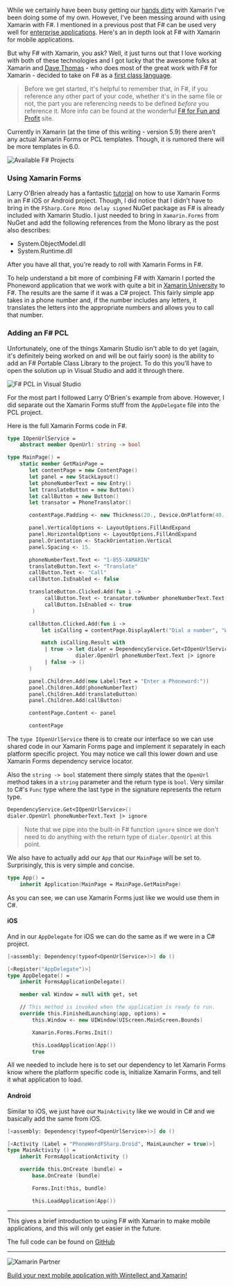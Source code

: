 While we certainly have been busy getting our [hands dirty](http://www.wintellect.com/devcenter/tag/xamarin) with Xamarin I've been doing some of my own. However, I've been messing around with using Xamarin with F#. I mentioned in a previous post that F# can be used very well for [enterprise applications](http://www.wintellect.com/devcenter/jwood/using-f-for-enterprise-applications). Here's an in depth look at F# with Xamarin for mobile applications.

But why F# with Xamarin, you ask? Well, it just turns out that I love working with both of these technologies and I got lucky that the awesome folks at Xamarin and [Dave Thomas](http://7sharpnine.com/) - who does most of the great work with F# for Xamarin -  decided to take on F# as a [first class language](http://developer.xamarin.com/guides/cross-platform/fsharp/).

> Before we get started, it's helpful to remember that, in F#, if you reference any other part of your code, whether it's in the same file or not, the part you are referencing needs to be defined *before* you reference it. More info can be found at the wonderful [F# for Fun and Profit](http://fsharpforfunandprofit.com/posts/cyclic-dependencies/) site.

Currently in Xamarin (at the time of this writing - version 5.9) there aren't any actual Xamarin Forms or PCL templates. Though, it is rumored there will be more templates in 6.0.

![Available F# Projects](https://dl.dropboxusercontent.com/s/mxdnb6gfnxbhbs0/FSharp-Solution.jpg?dl=0)

### Using Xamarin Forms
Larry O'Brien already has a fantastic [tutorial](http://www.knowing.net/index.php/2014/08/27/xamarin-forms-programming-in-f/) on how to use Xamarin Forms in an F# iOS or Android project. Though, I did notice that I didn't have to bring in the `FSharp.Core Mono delay signed` NuGet package as F# is already included with Xamarin Studio. I just needed to bring in `Xamarin.Forms` from NuGet and add the following references from the Mono library as the post also describes:

 - System.ObjectModel.dll
 - System.Runtime.dll

After you have all that, you're ready to roll with Xamarin Forms in F#. 

To help understand a bit more of combining F# with Xamarin I ported the Phoneword application that we work with quite a bit in [Xamarin University](https://xamarin.com/university) to F#. The results are the same if it was a C# project. This fairly simple app takes in a phone number and, if the number includes any letters, it translates the letters into the appropriate numbers and allows you to call that number.

### Adding an F# PCL
Unfortunately, one of the things Xamarin Studio isn't able to do yet (again, it's definitely being worked on and will be out fairly soon) is the ability to add an F# Portable Class Library to the project. To do this you'll have to open the solution up in Visual Studio and add it through there.

![F# PCL in Visual Studio](https://dl.dropboxusercontent.com/s/91wpconrqy7oh83/FSharpPCL.jpg?dl=0)

For the most part I followed Larry O'Brien's example from above. However, I did separate out the Xamarin Forms stuff from the `AppDelegate` file into the PCL project.

Here is the full Xamarin Forms code in F#.
```fsharp
type IOpenUrlService =
    abstract member OpenUrl: string -> bool 

type MainPage() =
    static member GetMainPage =
       let contentPage = new ContentPage()
       let panel = new StackLayout()
       let phoneNumberText = new Entry()
       let translateButton = new Button()
       let callButton = new Button()
       let transator = PhoneTranslator()

       contentPage.Padding <- new Thickness(20., Device.OnPlatform(40., 20., 20.), 20., 20.)

       panel.VerticalOptions <- LayoutOptions.FillAndExpand
       panel.HorizontalOptions <- LayoutOptions.FillAndExpand
       panel.Orientation <- StackOrientation.Vertical
       panel.Spacing <- 15.

       phoneNumberText.Text <- "1-855-XAMARIN"
       translateButton.Text <- "Translate"
       callButton.Text <- "Call"
       callButton.IsEnabled <- false

       translateButton.Clicked.Add(fun i -> 
            callButton.Text <- transator.toNumber phoneNumberText.Text
            callButton.IsEnabled <- true
        )

       callButton.Clicked.Add(fun i ->
           let isCalling = contentPage.DisplayAlert("Dial a number", "Would you like to call " + phoneNumberText.Text, "Yes", "No")

           match isCalling.Result with
            | true -> let dialer = DependencyService.Get<IOpenUrlService>()
                      dialer.OpenUrl phoneNumberText.Text |> ignore
            | false -> ()
       )

       panel.Children.Add(new Label(Text = "Enter a Phoneword:"))
       panel.Children.Add(phoneNumberText)
       panel.Children.Add(translateButton)
       panel.Children.Add(callButton)

       contentPage.Content <- panel

       contentPage
```

The `type IOpenUrlService` there is to create our interface so we can use shared code in our Xamarin Forms page and implement it separately in each platform specific project. You may notice we call this lower down and use Xamarin Forms dependency service locator.

Also the `string -> bool` statement there simply states that the `OpenUrl` method takes in a `string` parameter and the return type is `bool`. Very similar to C#'s `Func` type where the last type in the signature represents the return type.

```fsharp
DependencyService.Get<IOpenUrlService>()
dialer.OpenUrl phoneNumberText.Text |> ignore
```

> Note that we pipe into the built-in F# function `ignore` since we don't need to do anything with the return type of `dialer.OpenUrl` at this point.

We also have to actually add our `App` that our `MainPage` will be set to. Surprisingly, this is very simple and concise.

```fsharp
type App() =
    inherit Application(MainPage = MainPage.GetMainPage)
```

As you can see, we can use Xamarin Forms just like we would use them in C#.

#### iOS
And in our `AppDelegate` for iOS we can do the same as if we were in a C# project.

```fsharp
[<assembly: Dependency(typeof<OpenUrlService>)>] do ()

[<Register("AppDelegate")>]
type AppDelegate() = 
    inherit FormsApplicationDelegate()

    member val Window = null with get, set

    // This method is invoked when the application is ready to run.
    override this.FinishedLaunching(app, options) = 
        this.Window <- new UIWindow(UIScreen.MainScreen.Bounds)

        Xamarin.Forms.Forms.Init()

        this.LoadApplication(App())
        true
```

All we needed to include here is to set our dependency to let Xamarin Forms know where the platform specific code is, initialize Xamarin Forms, and tell it what application to load.

#### Android
Similar to iOS, we just have our `MainActivity` like we would in C# and we basically add the same from iOS.

```fsharp
[<assembly: Dependency(typeof<OpenUrlService>)>] do ()

[<Activity (Label = "PhoneWordFSharp.Droid", MainLauncher = true)>]
type MainActivity () =
    inherit FormsApplicationActivity ()

    override this.OnCreate (bundle) =
        base.OnCreate (bundle)

        Forms.Init(this, bundle)

        this.LoadApplication(App())
```

---
This gives a brief introduction to using F# with Xamarin to make mobile applications, and this will only get easier in the future.

The full code can be found on [GitHub]()

---

![Xamarin Partner](http://www.wintellect.com/devcenter/wp-content/uploads/2015/05/xamarin-partner_thumb1.png)

[Build your next mobile application with Wintellect and Xamarin!](http://www.wintellect.com/certified-xamarin-mobile-consultants)